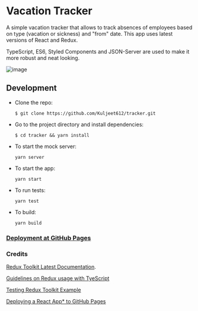 # Vacation Tracker

A simple vacation tracker that allows to track absences of employees based on type (vacation or sickness) and "from" date. This app uses latest versions of React and Redux. 

TypeScript, ES6, Styled Components and JSON-Server are used to make it more robust and neat looking. 

![image](https://user-images.githubusercontent.com/16205759/173640052-e018d890-522c-419f-aac5-ed670ede139d.png)


## Development

- Clone the repo:
  ```
  $ git clone https://github.com/Kuljeet612/tracker.git
  ```

- Go to the project directory and install dependencies:
  ```
  $ cd tracker && yarn install
  ```
- To start the mock server:
  ```
  yarn server
  ```
- To start the app:
  ```
  yarn start 
  ```
- To run tests:
  ```
  yarn test
  ```
- To build:
  ```
  yarn build
  ```
  
### [Deployment at GitHub Pages](https://kuljeet612.github.io/tracker/)
  
### Credits
[Redux Toolkit Latest Documentation](https://redux-toolkit.js.org/api/createslice).

[Guidelines on Redux usage with TyeScript](https://redux.js.org/usage/usage-with-typescript)

[Testing Redux Toolkit Example](https://ogzhanolguncu.com/blog/testing-react-redux-toolkit-with-typescript)

[Deploying a React App* to GitHub Pages](https://github.com/gitname/react-gh-pages)


